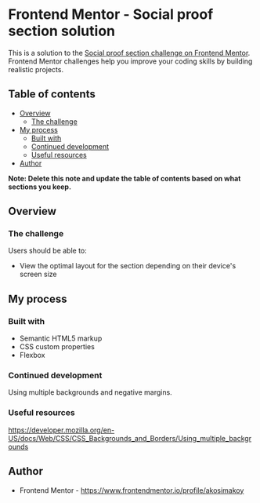 # Frontend Mentor - Social proof section solution

This is a solution to the [Social proof section challenge on Frontend Mentor](https://www.frontendmentor.io/challenges/social-proof-section-6e0qTv_bA). Frontend Mentor challenges help you improve your coding skills by building realistic projects. 

## Table of contents

- [Overview](#overview)
  - [The challenge](#the-challenge)
- [My process](#my-process)
  - [Built with](#built-with)
  - [Continued development](#continued-development)
  - [Useful resources](#useful-resources)
- [Author](#author)

**Note: Delete this note and update the table of contents based on what sections you keep.**

## Overview

### The challenge

Users should be able to:

- View the optimal layout for the section depending on their device's screen size

## My process

### Built with

- Semantic HTML5 markup
- CSS custom properties
- Flexbox

### Continued development

Using multiple backgrounds and negative margins.


### Useful resources

https://developer.mozilla.org/en-US/docs/Web/CSS/CSS_Backgrounds_and_Borders/Using_multiple_backgrounds

## Author

- Frontend Mentor - https://www.frontendmentor.io/profile/akosimakoy
